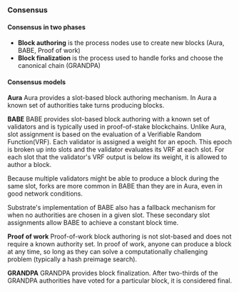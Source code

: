 ### Consensus

#### Consensus in two phases
- **Block authoring** is the process nodes use to create new blocks (Aura, BABE, Proof of work)
- **Block finalization** is the process used to handle forks and choose the canonical chain (GRANDPA)

#### Consensus models
**Aura**
Aura provides a slot-based block authoring mechanism. In Aura a known set of authorities take turns producing blocks.

**BABE**
BABE provides slot-based block authoring with a known set of validators and is typically used in proof-of-stake blockchains. Unlike Aura, slot assignment is based on the evaluation of a Verifiable Random Function(VRF). Each validator is assigned a weight for an epoch. This epoch is broken up into slots and the validator evaluates its VRF at each slot. For each slot that the validator's VRF output is below its weight, it is allowed to author a block.

Because multiple validators might be able to produce a block during the same slot, forks are more common in BABE than they are in Aura, even in good network conditions.

Substrate's implementation of BABE also has a fallback mechanism for when no authorities are chosen in a given slot. These secondary slot assignments allow BABE to achieve a constant block time.

**Proof of work**
Proof-of-work block authoring is not slot-based and does not require a known authority set. In proof of work, anyone can produce a block at any time, so long as they can solve a computationally challenging problem (typically a hash preimage search).

**GRANDPA**
GRANDPA provides block finalization. After two-thirds of the GRANDPA authorities have voted for a particular block, it is considered final.

